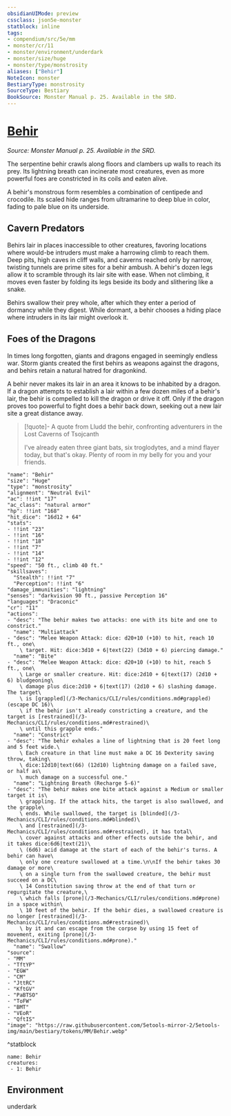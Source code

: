 ```yaml
---
obsidianUIMode: preview
cssclass: json5e-monster
statblock: inline
tags:
- compendium/src/5e/mm
- monster/cr/11
- monster/environment/underdark
- monster/size/huge
- monster/type/monstrosity
aliases: ["Behir"]
NoteIcon: monster
BestiaryType: monstrosity
SourceType: Bestiary
BookSource: Monster Manual p. 25. Available in the SRD.
---
```

# [Behir](3-Mechanics\CLI\bestiary\monstrosity/behir.md)
*Source: Monster Manual p. 25. Available in the SRD.*  

The serpentine behir crawls along floors and clambers up walls to reach its prey. Its lightning breath can incinerate most creatures, even as more powerful foes are constricted in its coils and eaten alive.

A behir's monstrous form resembles a combination of centipede and crocodile. Its scaled hide ranges from ultramarine to deep blue in color, fading to pale blue on its underside.

## Cavern Predators

Behirs lair in places inaccessible to other creatures, favoring locations where would-be intruders must make a harrowing climb to reach them. Deep pits, high caves in cliff walls, and caverns reached only by narrow, twisting tunnels are prime sites for a behir ambush. A behir's dozen legs allow it to scramble through its lair site with ease. When not climbing, it moves even faster by folding its legs beside its body and slithering like a snake.

Behirs swallow their prey whole, after which they enter a period of dormancy while they digest. While dormant, a behir chooses a hiding place where intruders in its lair might overlook it.

## Foes of the Dragons

In times long forgotten, giants and dragons engaged in seemingly endless war. Storm giants created the first behirs as weapons against the dragons, and behirs retain a natural hatred for dragonkind.

A behir never makes its lair in an area it knows to be inhabited by a dragon. If a dragon attempts to establish a lair within a few dozen miles of a behir's lair, the behir is compelled to kill the dragon or drive it off. Only if the dragon proves too powerful to fight does a behir back down, seeking out a new lair site a great distance away.

> [!quote]- A quote from Lludd the behir, confronting adventurers in the Lost Caverns of Tsojcanth  
> 
> I've already eaten three giant bats, six troglodytes, and a mind flayer today, but that's okay. Plenty of room in my belly for you and your friends.


```statblock
"name": "Behir"
"size": "Huge"
"type": "monstrosity"
"alignment": "Neutral Evil"
"ac": !!int "17"
"ac_class": "natural armor"
"hp": !!int "168"
"hit_dice": "16d12 + 64"
"stats":
- !!int "23"
- !!int "16"
- !!int "18"
- !!int "7"
- !!int "14"
- !!int "12"
"speed": "50 ft., climb 40 ft."
"skillsaves":
  "Stealth": !!int "7"
  "Perception": !!int "6"
"damage_immunities": "lightning"
"senses": "darkvision 90 ft., passive Perception 16"
"languages": "Draconic"
"cr": "11"
"actions":
- "desc": "The behir makes two attacks: one with its bite and one to constrict."
  "name": "Multiattack"
- "desc": "Melee Weapon Attack: dice: d20+10 (+10) to hit, reach 10 ft., one\
    \ target. Hit: dice:3d10 + 6|text(22) (3d10 + 6) piercing damage."
  "name": "Bite"
- "desc": "Melee Weapon Attack: dice: d20+10 (+10) to hit, reach 5 ft., one\
    \ Large or smaller creature. Hit: dice:2d10 + 6|text(17) (2d10 + 6) bludgeoning\
    \ damage plus dice:2d10 + 6|text(17) (2d10 + 6) slashing damage. The target\
    \ is [grappled](/3-Mechanics/CLI/rules/conditions.md#grappled) (escape DC 16)\
    \ if the behir isn't already constricting a creature, and the target is [restrained](/3-Mechanics/CLI/rules/conditions.md#restrained)\
    \ until this grapple ends."
  "name": "Constrict"
- "desc": "The behir exhales a line of lightning that is 20 feet long and 5 feet wide.\
    \ Each creature in that line must make a DC 16 Dexterity saving throw, taking\
    \ dice:12d10|text(66) (12d10) lightning damage on a failed save, or half as\
    \ much damage on a successful one."
  "name": "Lightning Breath (Recharge 5-6)"
- "desc": "The behir makes one bite attack against a Medium or smaller target it is\
    \ grappling. If the attack hits, the target is also swallowed, and the grapple\
    \ ends. While swallowed, the target is [blinded](/3-Mechanics/CLI/rules/conditions.md#blinded)\
    \ and [restrained](/3-Mechanics/CLI/rules/conditions.md#restrained), it has total\
    \ cover against attacks and other effects outside the behir, and it takes dice:6d6|text(21)\
    \ (6d6) acid damage at the start of each of the behir's turns. A behir can have\
    \ only one creature swallowed at a time.\n\nIf the behir takes 30 damage or more\
    \ on a single turn from the swallowed creature, the behir must succeed on a DC\
    \ 14 Constitution saving throw at the end of that turn or regurgitate the creature,\
    \ which falls [prone](/3-Mechanics/CLI/rules/conditions.md#prone) in a space within\
    \ 10 feet of the behir. If the behir dies, a swallowed creature is no longer [restrained](/3-Mechanics/CLI/rules/conditions.md#restrained)\
    \ by it and can escape from the corpse by using 15 feet of movement, exiting [prone](/3-Mechanics/CLI/rules/conditions.md#prone)."
  "name": "Swallow"
"source":
- "MM"
- "TftYP"
- "EGW"
- "CM"
- "JttRC"
- "KftGV"
- "PaBTSO"
- "ToFW"
- "BMT"
- "VEoR"
- "QftIS"
"image": "https://raw.githubusercontent.com/5etools-mirror-2/5etools-img/main/bestiary/tokens/MM/Behir.webp"
```
^statblock

```encounter-table
name: Behir
creatures:
 - 1: Behir
```

## Environment

underdark